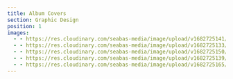 ```yaml
---
title: Album Covers
section: Graphic Design
position: 1
images:
  - - https://res.cloudinary.com/seabas-media/image/upload/v1682725141/gallery/album-covers-1/Cojunto_Arroyero_2_wotlld.jpg
  - - https://res.cloudinary.com/seabas-media/image/upload/v1682725133/gallery/album-covers-1/Album_Cover_bsidbe.jpg
  - - https://res.cloudinary.com/seabas-media/image/upload/v1682725150/gallery/album-covers-1/614_jk36cw.jpg
  - - https://res.cloudinary.com/seabas-media/image/upload/v1682725139/gallery/album-covers-1/Lalo_Cruz_s6tn1f.jpg
  - - https://res.cloudinary.com/seabas-media/image/upload/v1682725165/gallery/album-covers-1/Manuel_2.1_szmn7c.jpg
---
```

